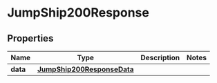 

# JumpShip200Response



## Properties

| Name | Type | Description | Notes |
|------------ | ------------- | ------------- | -------------|
|**data** | [**JumpShip200ResponseData**](JumpShip200ResponseData.md) |  |  |



